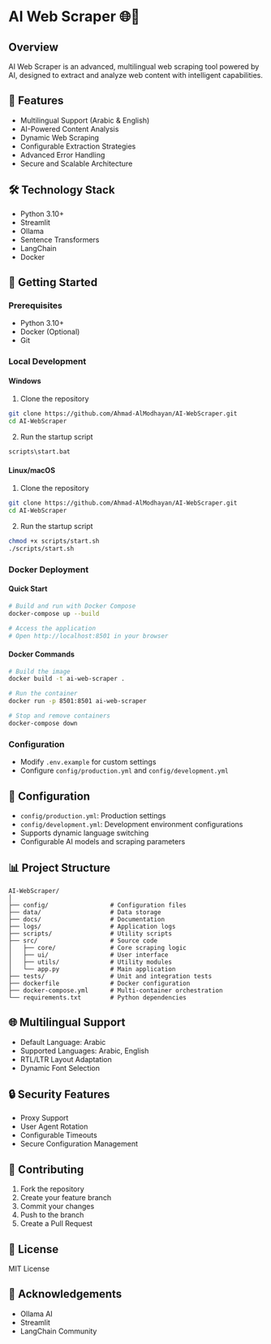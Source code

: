 # AI Web Scraper 🌐🤖

## Overview 
AI Web Scraper is an advanced, multilingual web scraping tool powered by AI, designed to extract and analyze web content with intelligent capabilities.

## 🌟 Features
- Multilingual Support (Arabic & English)
- AI-Powered Content Analysis
- Dynamic Web Scraping
- Configurable Extraction Strategies
- Advanced Error Handling
- Secure and Scalable Architecture

## 🛠 Technology Stack
- Python 3.10+
- Streamlit 
- Ollama
- Sentence Transformers
- LangChain
- Docker

## 🚀 Getting Started

### Prerequisites
- Python 3.10+
- Docker (Optional)
- Git

### Local Development

#### Windows
1. Clone the repository
```bash
git clone https://github.com/Ahmad-AlModhayan/AI-WebScraper.git
cd AI-WebScraper
```

2. Run the startup script
```bash
scripts\start.bat
```

#### Linux/macOS
1. Clone the repository
```bash
git clone https://github.com/Ahmad-AlModhayan/AI-WebScraper.git
cd AI-WebScraper
```

2. Run the startup script
```bash
chmod +x scripts/start.sh
./scripts/start.sh
```

### Docker Deployment

#### Quick Start
```bash
# Build and run with Docker Compose
docker-compose up --build

# Access the application
# Open http://localhost:8501 in your browser
```

#### Docker Commands
```bash
# Build the image
docker build -t ai-web-scraper .

# Run the container
docker run -p 8501:8501 ai-web-scraper

# Stop and remove containers
docker-compose down
```

### Configuration
- Modify `.env.example` for custom settings
- Configure `config/production.yml` and `config/development.yml`

## 🔧 Configuration
- `config/production.yml`: Production settings
- `config/development.yml`: Development environment configurations
- Supports dynamic language switching
- Configurable AI models and scraping parameters

## 📊 Project Structure
```
AI-WebScraper/
│
├── config/                 # Configuration files
├── data/                   # Data storage
├── docs/                   # Documentation
├── logs/                   # Application logs
├── scripts/                # Utility scripts
├── src/                    # Source code
│   ├── core/               # Core scraping logic
│   ├── ui/                 # User interface
│   ├── utils/              # Utility modules
│   └── app.py              # Main application
├── tests/                  # Unit and integration tests
├── dockerfile              # Docker configuration
├── docker-compose.yml      # Multi-container orchestration
└── requirements.txt        # Python dependencies
```

## 🌐 Multilingual Support
- Default Language: Arabic
- Supported Languages: Arabic, English
- RTL/LTR Layout Adaptation
- Dynamic Font Selection

## 🔒 Security Features
- Proxy Support
- User Agent Rotation
- Configurable Timeouts
- Secure Configuration Management

## 🤝 Contributing
1. Fork the repository
2. Create your feature branch
3. Commit your changes
4. Push to the branch
5. Create a Pull Request

## 📜 License
MIT License

## 🙏 Acknowledgements
- Ollama AI
- Streamlit
- LangChain Community
